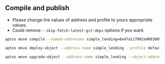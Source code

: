 
## Compile and publish

- Please change the values of address and profile to yours appropriate values.
- Could remove `--skip-fetch-latest-git-deps` options if you want.

```sh
aptos move compile --named-addresses simple_lending=0x47a117902a908386980b03ebcbbe4f8eba95719aaf8ce094d873900fb5172ef9  --included-artifacts none --skip-fetch-latest-git-deps
```

```sh
aptos move deploy-object --address-name simple_lending --profile default-movement-aptos --included-artifacts none --skip-fetch-latest-git-deps
```

```sh
aptos move upgrade-object --address-name simple_lending --object-address 0xa0fd52f02567234b1a743e823214c81d659090de1eb3da5e305114fdaa76159e --profile default-movement-aptos --included-artifacts none --skip-fetch-latest-git-deps --assume-yes
```